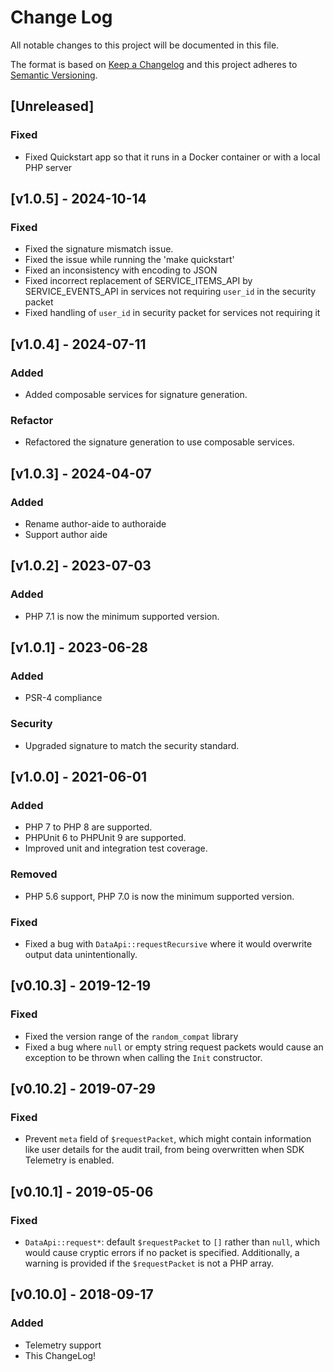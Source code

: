 # Change Log

All notable changes to this project will be documented in this file.

The format is based on [Keep a Changelog](http://keepachangelog.com/en/1.0.0/)
and this project adheres to [Semantic
Versioning](http://semver.org/spec/v2.0.0.html).

## [Unreleased]
### Fixed
- Fixed Quickstart app so that it runs in a Docker container or with a local PHP server

## [v1.0.5] - 2024-10-14
### Fixed
- Fixed the signature mismatch issue.
- Fixed the issue while running the 'make quickstart'
- Fixed an inconsistency with encoding to JSON
- Fixed incorrect replacement of SERVICE_ITEMS_API by SERVICE_EVENTS_API
  in services not requiring `user_id` in the security packet
- Fixed handling of `user_id` in security packet for services not
  requiring it

## [v1.0.4] - 2024-07-11
### Added
- Added composable services for signature generation.

### Refactor
- Refactored the signature generation to use composable services.

## [v1.0.3] - 2024-04-07
### Added
- Rename author-aide to authoraide
- Support author aide

## [v1.0.2] - 2023-07-03
### Added
- PHP 7.1 is now the minimum supported version.

## [v1.0.1] - 2023-06-28
### Added
- PSR-4 compliance

### Security
- Upgraded signature to match the security standard.

## [v1.0.0] - 2021-06-01
### Added
- PHP 7 to PHP 8 are supported.
- PHPUnit 6 to PHPUnit 9 are supported.
- Improved unit and integration test coverage.

### Removed
- PHP 5.6 support, PHP 7.0 is now the minimum supported version.

### Fixed
- Fixed a bug with `DataApi::requestRecursive` where it would overwrite output data unintentionally.

## [v0.10.3] - 2019-12-19
### Fixed
- Fixed the version range of the `random_compat` library
- Fixed a bug where `null` or empty string request packets would cause an exception to be thrown when calling the `Init` constructor.

## [v0.10.2] - 2019-07-29
### Fixed
- Prevent `meta` field of `$requestPacket`, which might contain information like user details for the audit trail, from being overwritten when SDK Telemetry is enabled.

## [v0.10.1] - 2019-05-06
### Fixed
- `DataApi::request*`: default `$requestPacket` to `[]` rather than `null`,
    which would cause cryptic errors if no packet is specified. Additionally, a
    warning is provided if the `$requestPacket` is not a PHP array.

## [v0.10.0] - 2018-09-17
### Added
- Telemetry support
- This ChangeLog!
